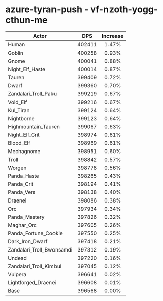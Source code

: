 # azure-tyran-push - vf-nzoth-yogg-cthun-me
| Actor | DPS | Increase |
|---|:---:|:---:|
|Human|402411|1.47%|
|Goblin|400258|0.93%|
|Gnome|400041|0.88%|
|Night_Elf_Haste|400014|0.87%|
|Tauren|399409|0.72%|
|Dwarf|399360|0.70%|
|Zandalari_Troll_Paku|399219|0.67%|
|Void_Elf|399216|0.67%|
|Kul_Tiran|399124|0.64%|
|Nightborne|399123|0.64%|
|Highmountain_Tauren|399067|0.63%|
|Night_Elf_Crit|398974|0.61%|
|Blood_Elf|398969|0.61%|
|Mechagnome|398951|0.60%|
|Troll|398842|0.57%|
|Worgen|398778|0.56%|
|Panda_Haste|398265|0.43%|
|Panda_Crit|398194|0.41%|
|Panda_Vers|398138|0.40%|
|Draenei|398086|0.38%|
|Orc|397934|0.34%|
|Panda_Mastery|397826|0.32%|
|Maghar_Orc|397605|0.26%|
|Panda_Fortune_Cookie|397550|0.25%|
|Dark_Iron_Dwarf|397418|0.21%|
|Zandalari_Troll_Bwonsamdi|397312|0.19%|
|Undead|397220|0.16%|
|Zandalari_Troll_Kimbul|397045|0.12%|
|Vulpera|396641|0.02%|
|Lightforged_Draenei|396608|0.01%|
|Base|396568|0.00%|
